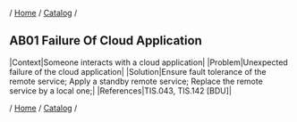 / [Home](/acctp/) / [Catalog](/acctp/catalog.html) /

## AB01 Failure Of Cloud Application

|Context|Someone interacts with a cloud application|
|Problem|Unexpected failure of the cloud application|
|Solution|Ensure fault tolerance of the remote service; Apply a standby remote service; Replace the remote service by a local one;|
|References|TIS.043, TIS.142 [BDU]|

/ [Home](/acctp/) / [Catalog](/acctp/catalog.html) /
